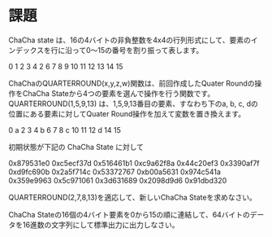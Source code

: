 # 課題
ChaCha state は、16の4バイトの非負整数を4x4の行列形式にして、要素のインデックスを行に沿って0〜15の番号を割り振って表します。

 0   1   2   3
 4   2   6   7
 8   9  10  11
12  13  14  15

ChaChaのQUARTERROUND(x,y,z,w)関数は、前回作成したQuater Roundの操作をChaCha Stateから4つの要素を選んで操作を行う関数です。
QUARTERROUND(1,5,9,13) は、1,5,9,13番目の要素、すなわち下のa, b, c, dの位置にある要素に対してQuater Round操作を加えて変数を置き換えます。

 0   a   2   3
 4   b   6   7
 8   c  10  11
12   d  14  15

初期状態が下記の ChaCha State に対して

0x879531e0  0xc5ecf37d  0x516461b1  0xc9a62f8a
0x44c20ef3  0x3390af7f  0xd9fc690b  0x2a5f714c
0x53372767  0xb00a5631  0x974c541a  0x359e9963
0x5c971061  0x3d631689  0x2098d9d6  0x91dbd320

QUARTERROUND(2,7,8,13)を適応して、新しいChaCha Stateを求めなさい。

ChaCha Stateの16個の4バイト要素を0から15の順に連結して、64バイトのデータを16進数の文字列にして標準出力に出力しなさい。
